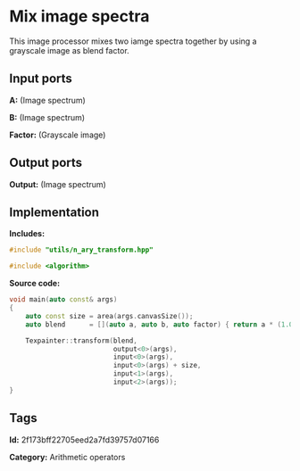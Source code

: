 # Mix image spectra

This image processor mixes two iamge spectra together by using a grayscale image as blend factor.

## Input ports

__A:__ (Image spectrum)

__B:__ (Image spectrum)

__Factor:__ (Grayscale image)

## Output ports

__Output:__ (Image spectrum)

## Implementation

__Includes:__ 

```c++
#include "utils/n_ary_transform.hpp"

#include <algorithm>
```

__Source code:__ 

```c++
void main(auto const& args)
{
	auto const size = area(args.canvasSize());
	auto blend      = [](auto a, auto b, auto factor) { return a * (1.0f - factor) + b * factor; };

	Texpainter::transform(blend,
	                      output<0>(args),
	                      input<0>(args),
	                      input<0>(args) + size,
	                      input<1>(args),
	                      input<2>(args));
}
```

## Tags

__Id:__ 2f173bff22705eed2a7fd39757d07166

__Category:__ Arithmetic operators
